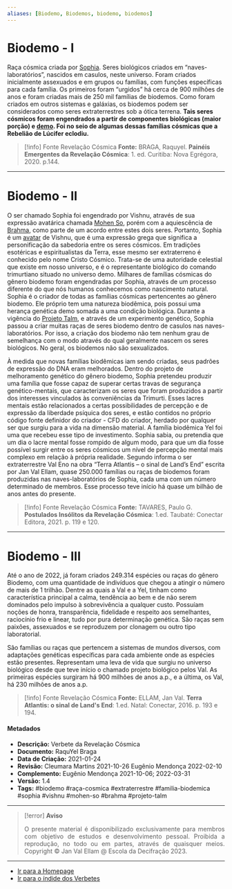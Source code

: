 ```yaml
---
aliases: [Biodemo, Biodemos, biodemo, biodemos]
---
```


# Biodemo - I 

Raça cósmica criada por [Sophia](Sophia.md). Seres biológicos criados em “naves-laboratórios”, nascidos em casulos, neste universo. Foram criados inicialmente assexuados e em grupos ou famílias, com funções específicas para cada família. Os primeiros foram “urgidos” há cerca de 900 milhões de anos e foram criadas mais de 250 mil famílias de biodemos. Como foram criados em outros sistemas e galáxias, os biodemos podem ser considerados como seres extraterrestres sob a ótica terrena. 
 **Tais seres cósmicos foram engendrados a partir de componentes biológicas (maior porção) e [demo](Demos.md). Foi no seio de algumas dessas famílias cósmicas que a Rebelião de Lúcifer eclodiu.**
 
 > [!info] Fonte Revelação Cósmica
 > **Fonte:** BRAGA, Raquyel. **Painéis Emergentes da Revelação Cósmica**: 1. ed. Curitiba: Nova Egrégora, 2020. p.144.
 
 --- 
# Biodemo - II
 
 O ser chamado Sophia foi engendrado por Vishnu, através de sua expressão avatárica chamada [Mohen So](Mohen%20So.md), porém com a aquiescência de [Brahma](Brahma.md), como parte de um acordo entre estes dois seres. Portanto, Sophia é um [avatar](Avatar.md) de Vishnu, que é uma expressão grega que significa a personificação da sabedoria entre os seres cósmicos. Em tradições esotéricas e espiritualistas da Terra, esse mesmo ser extraterreno é conhecido pelo nome Cristo Cósmico. Trata-se de uma autoridade celestial que existe em nosso universo, e é o representante biológico do comando trimurtiano situado no universo demo. Milhares de famílias cósmicas do gênero biodemo foram engendradas por Sophia, através de um processo diferente do que nós humanos conhecemos como nascimento natural. Sophia é o criador de todas as famílias cósmicas pertencentes ao gênero biodemo. Ele próprio tem uma natureza biodêmica, pois possui uma herança genética demo somada a uma condição biológica. Durante a vigência do [Projeto Talm](Projeto%20Talm.md), e através de um experimento genético, Sophia passou a criar muitas raças de seres biodemo dentro de casulos nas naves-laboratórios. Por isso, a criação dos biodemo não tem nenhum grau de semelhança com o modo através do qual geralmente nascem os seres biológicos. No geral, os biodemos não são sexualizados. 
 
 À medida que novas famílias biodêmicas iam sendo criadas, seus padrões de expressão do DNA eram melhorados. Dentro do projeto de melhoramento genético do gênero biodemo, Sophia pretendeu produzir uma família que fosse capaz de superar certas travas de segurança genético-mentais, que caracterizam os seres que foram produzidos a partir dos interesses vinculados às conveniências da Trimurti. Esses lacres mentais estão relacionados a certas possibilidades de percepção e de expressão da liberdade psíquica dos seres, e estão contidos no próprio código fonte definidor do criador - CFD do criador, herdado por qualquer ser que surgiu para a vida na dimensão material. A família biodêmica Yel foi uma que recebeu esse tipo de investimento. Sophia sabia, ou pretendia que um dia o lacre mental fosse rompido de algum modo, para que um dia fosse possível surgir entre os seres cósmicos um nível de percepção mental mais complexo em relação à própria realidade. Segundo informa o ser extraterrestre Val Eno na obra “Terra Atlantis – o sinal de Land’s End” escrita por Jan Val Ellam, quase 250.000 famílias ou raças de biodemos foram produzidas nas naves-laboratórios de Sophia, cada uma com um número determinado de membros. Esse processo teve início há quase um bilhão de anos antes do presente.  
 
> [!info] Fonte Revelação Cósmica
> **Fonte:** TAVARES, Paulo G. **Postulados Insólitos da Revelação Cósmica**: 1.ed. Taubaté: Conectar Editora, 2021. p. 119 e 120. 

---
# Biodemo - III

Até o ano de 2022, já foram criados 249.314 espécies ou raças do gênero Biodemo, com uma quantidade de indivíduos que chegou a atingir o número de mais de 1 trilhão. Dentre as quais a Val e a Yel, tinham como característica principal a calma, tendência ao bem e de não serem dominados pelo impulso à sobrevivência a qualquer custo. Possuíam noções de honra, transparência, fidelidade e respeito aos semelhantes, raciocínio frio e linear, tudo por pura determinação genética. São raças sem paixões, assexuados e se reproduzem por clonagem ou outro tipo laboratorial. 

São famílias ou raças que pertencem a sistemas de mundos diversos, com adaptações genéticas específicas para cada ambiente onde as espécies estão presentes. Representam uma leva de vida que surgiu no universo biológico desde que teve início o chamado projeto biológico pelos Val. As primeiras espécies surgiram há 900 milhões de anos a.p., e a última, os Val, há 230 milhões de anos a.p.

> [!info] Fonte Revelação Cósmica
>**Fonte:** ELLAM, Jan Val. **Terra Atlantis: o sinal de Land's End**: 1.ed. Natal: Conectar, 2016. p. 193 e 194. 

#### Metadados

- **Descrição:** Verbete da Revelação Cósmica
- **Documento:** RaquYel Braga
- **Data de Criação:** 2021-01-24
- **Revisão:** Cleumara Martins 2021-10-26 Eugênio Mendonça 2022-02-10
- **Complemento:** Eugênio Mendonça 2021-10-06; 2022-03-31
- **Versão:** 1.4
- **Tags:** #biodemo #raça-cosmica #extraterrestre #familia-biodemica  #sophia #vishnu #mohen-so #brahma #projeto-talm

---
> [!error] **Aviso**
> <p align="justify">O presente material é disponibilizado exclusivamente para membros com objetivo de estudos e desenvolvimento pessoal. Proibida a reprodução, no todo ou em partes, através de quaisquer meios. Copyright © Jan Val Ellam @ Escola da Decifração 2023. </p>

---
- [Ir para a Homepage](Homepage.canvas)
- [Ir para o índide dos Verbetes](ÍNDIDE%20GERAL%20DOS%20VERBETES.canvas)